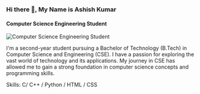 ### Hi there 👋, My Name is Ashish Kumar
#### Computer Science Engineering Student
![Computer Science Engineering Student](https://arturssmirnovs.github.io/github-profile-readme-generator/images/banner.png)

I'm a second-year student pursuing a Bachelor of Technology (B.Tech) in Computer Science and Engineering (CSE). I have a passion for exploring the vast world of technology and its applications. My journey in CSE has allowed me to gain a strong foundation in computer science concepts and programming skills.

Skills: C/ C++ / Python / HTML / CSS




